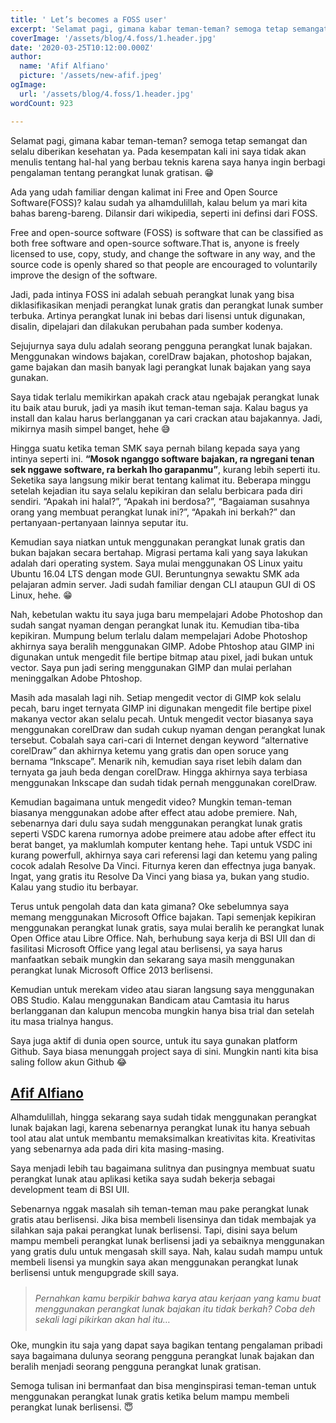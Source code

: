 ```yaml
---
title: ' Let’s becomes a FOSS user'
excerpt: 'Selamat pagi, gimana kabar teman-teman? semoga tetap semangat dan selalu diberikan kesehatan ya. Pada kesempatan kali ini saya tidak akan menulis tentang hal-hal yang berbau teknis karena saya hanya ingin berbagi pengalaman tentang perangkat lunak gratisan.'
coverImage: '/assets/blog/4.foss/1.header.jpg'
date: '2020-03-25T10:12:00.000Z'
author:
  name: 'Afif Alfiano'
  picture: '/assets/new-afif.jpeg'
ogImage:
  url: '/assets/blog/4.foss/1.header.jpg'
wordCount: 923

---
```


<!-- ---
title: Let’s becomes a FOSS user
description: Let’s becomes a FOSS user
published: true
slugs:
    - lets-becomes-a-foss-user
keywords: 
    - open source
    - development
image: assets/blog/4.foss/1.header.jpg
categories: Open Source
authors: afif alfiano
tags:
  - open source
  - rss
publishedAt: 2020-03-25T10:12:00.000Z
updatedAt: 2020-03-25T10:12:00.000Z
thumbnailText: Selamat pagi, gimana kabar teman-teman? semoga tetap semangat dan selalu diberikan kesehatan ya. Pada kesempatan kali ini saya tidak akan menulis tentang hal-hal yang berbau teknis karena saya hanya ingin berbagi pengalaman tentang perangkat lunak gratisan. 😁
wordCount: 923
like: 0
--- -->

Selamat pagi, gimana kabar teman-teman? semoga tetap semangat dan selalu diberikan kesehatan ya. Pada kesempatan kali ini saya tidak akan menulis tentang hal-hal yang berbau teknis karena saya hanya ingin berbagi pengalaman tentang perangkat lunak gratisan. 😁

Ada yang udah familiar dengan kalimat ini Free and Open Source Software(FOSS)? kalau sudah ya alhamdulillah, kalau belum ya mari kita bahas bareng-bareng. Dilansir dari wikipedia, seperti ini definsi dari FOSS.

Free and open-source software (FOSS) is software that can be classified as both free software and open-source software.That is, anyone is freely licensed to use, copy, study, and change the software in any way, and the source code is openly shared so that people are encouraged to voluntarily improve the design of the software.

Jadi, pada intinya FOSS ini adalah sebuah perangkat lunak yang bisa diklasifikasikan menjadi perangkat lunak gratis dan perangkat lunak sumber terbuka. Artinya perangkat lunak ini bebas dari lisensi untuk digunakan, disalin, dipelajari dan dilakukan perubahan pada sumber kodenya.

Sejujurnya saya dulu adalah seorang pengguna perangkat lunak bajakan. Menggunakan windows bajakan, corelDraw bajakan, photoshop bajakan, game bajakan dan masih banyak lagi perangkat lunak bajakan yang saya gunakan.

Saya tidak terlalu memikirkan apakah crack atau ngebajak perangkat lunak itu baik atau buruk, jadi ya masih ikut teman-teman saja. Kalau bagus ya install dan kalau harus berlangganan ya cari crackan atau bajakannya. Jadi, mikirnya masih simpel banget, hehe 😅

Hingga suatu ketika teman SMK saya pernah bilang kepada saya yang intinya seperti ini. <strong>“Mosok nganggo software bajakan, ra ngregani tenan sek nggawe software, ra berkah lho garapanmu”</strong>, kurang lebih seperti itu. Seketika saya langsung mikir berat tentang kalimat itu. Beberapa minggu setelah kejadian itu saya selalu kepikiran dan selalu berbicara pada diri sendiri. “Apakah ini halal?”, “Apakah ini berdosa?”, “Bagaiaman susahnya orang yang membuat perangkat lunak ini?”, “Apakah ini berkah?” dan pertanyaan-pertanyaan lainnya seputar itu.

Kemudian saya niatkan untuk menggunakan perangkat lunak gratis dan bukan bajakan secara bertahap. Migrasi pertama kali yang saya lakukan adalah dari operating system. Saya mulai menggunakan OS Linux yaitu Ubuntu 16.04 LTS dengan mode GUI. Beruntungnya sewaktu SMK ada pelajaran admin server. Jadi sudah familiar dengan CLI ataupun GUI di OS Linux, hehe. 😁

Nah, kebetulan waktu itu saya juga baru mempelajari Adobe Photoshop dan sudah sangat nyaman dengan perangkat lunak itu. Kemudian tiba-tiba kepikiran. Mumpung belum terlalu dalam mempelajari Adobe Photoshop akhirnya saya beralih menggunakan GIMP. Adobe Phtoshop atau GIMP ini digunakan untuk mengedit file bertipe bitmap atau pixel, jadi bukan untuk vector. Saya pun jadi sering menggunakan GIMP dan mulai perlahan meninggalkan Adobe Phtoshop.

Masih ada masalah lagi nih. Setiap mengedit vector di GIMP kok selalu pecah, baru inget ternyata GIMP ini digunakan mengedit file bertipe pixel makanya vector akan selalu pecah. Untuk mengedit vector biasanya saya menggunakan corelDraw dan sudah cukup nyaman dengan perangkat lunak tersebut. Cobalah saya cari-cari di Internet dengan keyword “alternative corelDraw” dan akhirnya ketemu yang gratis dan open soruce yang bernama “Inkscape”. Menarik nih, kemudian saya riset lebih dalam dan ternyata ga jauh beda dengan corelDraw. Hingga akhirnya saya terbiasa menggunakan Inkscape dan sudah tidak pernah menggunakan corelDraw.

Kemudian bagaimana untuk mengedit video? Mungkin teman-teman biasanya menggunakan adobe after effect atau adobe premiere. Nah, sebenarnya dari dulu saya sudah menggunakan perangkat lunak gratis seperti VSDC karena rumornya adobe preimere atau adobe after effect itu berat banget, ya maklumlah komputer kentang hehe. Tapi untuk VSDC ini kurang powerfull, akhirnya saya cari referensi lagi dan ketemu yang paling cocok adalah Resolve Da Vinci. Fiturnya keren dan effectnya juga banyak. Ingat, yang gratis itu Resolve Da Vinci yang biasa ya, bukan yang studio. Kalau yang studio itu berbayar.

Terus untuk pengolah data dan kata gimana? Oke sebelumnya saya memang menggunakan Microsoft Office bajakan. Tapi semenjak kepikiran menggunakan perangkat lunak gratis, saya mulai beralih ke perangkat lunak Open Office atau Libre Office. Nah, berhubung saya kerja di BSI UII dan di fasilitasi Microsoft Office yang legal atau berlisensi, ya saya harus manfaatkan sebaik mungkin dan sekarang saya masih menggunakan perangkat lunak Microsoft Office 2013 berlisensi.

Kemudian untuk merekam video atau siaran langsung saya menggunakan OBS Studio. Kalau menggunakan Bandicam atau Camtasia itu harus berlangganan dan kalupun mencoba mungkin hanya bisa trial dan setelah itu masa trialnya hangus.

Saya juga aktif di dunia open source, untuk itu saya gunakan platform Github. Saya biasa menunggah project saya di sini. Mungkin nanti kita bisa saling follow akun Github 😂

## [Afif Alfiano](https://github.com/afifalfiano)

Alhamdulillah, hingga sekarang saya sudah tidak menggunakan perangkat lunak bajakan lagi, karena sebenarnya perangkat lunak itu hanya sebuah tool atau alat untuk membantu memaksimalkan kreativitas kita. Kreativitas yang sebenarnya ada pada diri kita masing-masing.

Saya menjadi lebih tau bagaimana sulitnya dan pusingnya membuat suatu perangkat lunak atau aplikasi ketika saya sudah bekerja sebagai development team di BSI UII.

Sebenarnya nggak masalah sih teman-teman mau pake perangkat lunak gratis atau berlisensi. Jika bisa membeli lisensinya dan tidak membajak ya silahkan saja pakai perangkat lunak berlisensi. Tapi, disini saya belum mampu membeli perangkat lunak berlisensi jadi ya sebaiknya menggunakan yang gratis dulu untuk mengasah skill saya. Nah, kalau sudah mampu untuk membeli lisensi ya mungkin saya akan menggunakan perangkat lunak berlisensi untuk mengupgrade skill saya.

<blockquote style="padding-top:10px;padding-bottom:10px;"><em>Pernahkan kamu berpikir bahwa karya atau kerjaan yang kamu buat menggunakan perangkat lunak bajakan itu tidak berkah? Coba deh sekali lagi pikirkan akan hal itu…</em></blockquote>

Oke, mungkin itu saja yang dapat saya bagikan tentang pengalaman pribadi saya bagaimana dulunya seorang pengguna perangkat lunak bajakan dan beralih menjadi seorang pengguna perangkat lunak gratisan.

Semoga tulisan ini bermanfaat dan bisa menginspirasi teman-teman untuk menggunakan perangkat lunak gratis ketika belum mampu membeli perangkat lunak berlisensi. 😇
